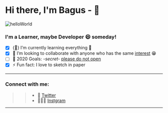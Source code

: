 <!--
**bagusrizkis/bagusrizkis** is a ✨ _special_ ✨ repository because its `README.md` (this file) appears on your GitHub profile.

Here are some ideas to get you started:

- 🔭 I’m currently working on ...
- 🌱 I’m currently learning ...
- 👯 I’m looking to collaborate on ...
- 🤔 I’m looking for help with ...
- 💬 Ask me about ...
- 📫 How to reach me: ...
- 😄 Pronouns: ...
- ⚡ Fun fact: ...
-->

# Hi there, I'm Bagus - 👋


![helloWorld](https://user-images.githubusercontent.com/24768394/90315897-300d3500-df49-11ea-8efb-6ac2b44f1ea8.gif)

### I'm a Learner, maybe Developer 😄 someday!

- [x] {🌱} I’m currently learning everything 🤣
- [x] 👯 I’m looking to collaborate with anyone who has the same [interest](#) 😁
- [ ] 🥅 2020 Goals: *-secret-* [please do not open](http://blank.org/)
- [x] ⚡ Fun fact: I love to sketch in paper

---

### Connect with me:

>> - 🐣 [Twitter](https://twitter.com/_brizki)
>> - 👨🏻‍🦱 [Instgram](https://www.instagram.com/bagusrizki_s/)

---


